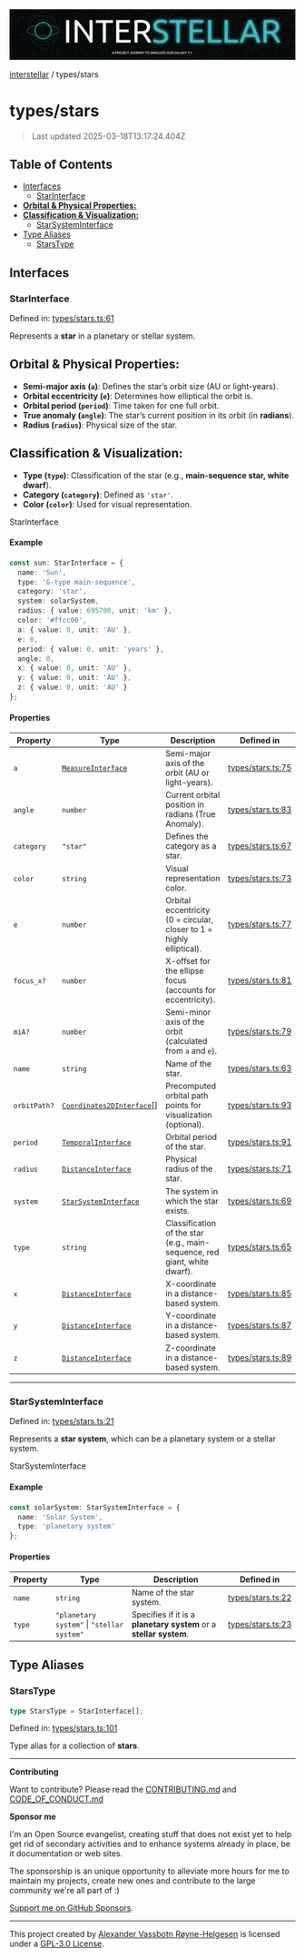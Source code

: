 <div>
  <img alt="SPECCER logo" src="https://raw.githubusercontent.com/phun-ky/interstellar/main/public/interstellar-header.png" style="max-height:120px;" />
</div>

[interstellar](../README.md) / types/stars

# types/stars

> Last updated 2025-03-18T13:17:24.404Z

## Table of Contents

- [Interfaces](#interfaces)
  - [StarInterface](#starinterface)
- [**Orbital & Physical Properties:**](#orbital--physical-properties)
- [**Classification & Visualization:**](#classification--visualization)
  - [StarSystemInterface](#starsysteminterface)
- [Type Aliases](#type-aliases)
  - [StarsType](#starstype)

## Interfaces

### StarInterface

Defined in:
[types/stars.ts:61](https://github.com/phun-ky/interstellar/blob/main/src/types/stars.ts#L61)

Represents a **star** in a planetary or stellar system.

## **Orbital & Physical Properties:**

- **Semi-major axis (`a`)**: Defines the star’s orbit size (AU or light-years).
- **Orbital eccentricity (`e`)**: Determines how elliptical the orbit is.
- **Orbital period (`period`)**: Time taken for one full orbit.
- **True anomaly (`angle`)**: The star’s current position in its orbit (in
  **radians**).
- **Radius (`radius`)**: Physical size of the star.

## **Classification & Visualization:**

- **Type (`type`)**: Classification of the star (e.g., **main-sequence star,
  white dwarf**).
- **Category (`category`)**: Defined as `'star'`.
- **Color (`color`)**: Used for visual representation.

StarInterface

#### Example

```ts
const sun: StarInterface = {
  name: 'Sun',
  type: 'G-type main-sequence',
  category: 'star',
  system: solarSystem,
  radius: { value: 695700, unit: 'km' },
  color: '#ffcc00',
  a: { value: 0, unit: 'AU' },
  e: 0,
  period: { value: 0, unit: 'years' },
  angle: 0,
  x: { value: 0, unit: 'AU' },
  y: { value: 0, unit: 'AU' },
  z: { value: 0, unit: 'AU' }
};
```

#### Properties

| Property                          | Type                                                             | Description                                                               | Defined in                                                                                    |
| --------------------------------- | ---------------------------------------------------------------- | ------------------------------------------------------------------------- | --------------------------------------------------------------------------------------------- |
| <a id="a" /> `a`                  | [`MeasureInterface`](distance.md#measureinterface)               | Semi-major axis of the orbit (AU or light-years).                         | [types/stars.ts:75](https://github.com/phun-ky/interstellar/blob/main/src/types/stars.ts#L75) |
| <a id="angle" /> `angle`          | `number`                                                         | Current orbital position in radians (True Anomaly).                       | [types/stars.ts:83](https://github.com/phun-ky/interstellar/blob/main/src/types/stars.ts#L83) |
| <a id="category" /> `category`    | `"star"`                                                         | Defines the category as a star.                                           | [types/stars.ts:67](https://github.com/phun-ky/interstellar/blob/main/src/types/stars.ts#L67) |
| <a id="color" /> `color`          | `string`                                                         | Visual representation color.                                              | [types/stars.ts:73](https://github.com/phun-ky/interstellar/blob/main/src/types/stars.ts#L73) |
| <a id="e" /> `e`                  | `number`                                                         | Orbital eccentricity (0 = circular, closer to 1 = highly elliptical).     | [types/stars.ts:77](https://github.com/phun-ky/interstellar/blob/main/src/types/stars.ts#L77) |
| <a id="focus_x" /> `focus_x?`     | `number`                                                         | X-offset for the ellipse focus (accounts for eccentricity).               | [types/stars.ts:81](https://github.com/phun-ky/interstellar/blob/main/src/types/stars.ts#L81) |
| <a id="mia" /> `miA?`             | `number`                                                         | Semi-minor axis of the orbit (calculated from `a` and `e`).               | [types/stars.ts:79](https://github.com/phun-ky/interstellar/blob/main/src/types/stars.ts#L79) |
| <a id="name" /> `name`            | `string`                                                         | Name of the star.                                                         | [types/stars.ts:63](https://github.com/phun-ky/interstellar/blob/main/src/types/stars.ts#L63) |
| <a id="orbitpath" /> `orbitPath?` | [`Coordinates2DInterface`](planets.md#coordinates2dinterface)\[] | Precomputed orbital path points for visualization (optional).             | [types/stars.ts:93](https://github.com/phun-ky/interstellar/blob/main/src/types/stars.ts#L93) |
| <a id="period" /> `period`        | [`TemporalInterface`](temporal.md#temporalinterface)             | Orbital period of the star.                                               | [types/stars.ts:91](https://github.com/phun-ky/interstellar/blob/main/src/types/stars.ts#L91) |
| <a id="radius" /> `radius`        | [`DistanceInterface`](distance.md#distanceinterface)             | Physical radius of the star.                                              | [types/stars.ts:71](https://github.com/phun-ky/interstellar/blob/main/src/types/stars.ts#L71) |
| <a id="system" /> `system`        | [`StarSystemInterface`](stars.md#starsysteminterface)            | The system in which the star exists.                                      | [types/stars.ts:69](https://github.com/phun-ky/interstellar/blob/main/src/types/stars.ts#L69) |
| <a id="type" /> `type`            | `string`                                                         | Classification of the star (e.g., main-sequence, red giant, white dwarf). | [types/stars.ts:65](https://github.com/phun-ky/interstellar/blob/main/src/types/stars.ts#L65) |
| <a id="x" /> `x`                  | [`DistanceInterface`](distance.md#distanceinterface)             | X-coordinate in a distance-based system.                                  | [types/stars.ts:85](https://github.com/phun-ky/interstellar/blob/main/src/types/stars.ts#L85) |
| <a id="y" /> `y`                  | [`DistanceInterface`](distance.md#distanceinterface)             | Y-coordinate in a distance-based system.                                  | [types/stars.ts:87](https://github.com/phun-ky/interstellar/blob/main/src/types/stars.ts#L87) |
| <a id="z" /> `z`                  | [`DistanceInterface`](distance.md#distanceinterface)             | Z-coordinate in a distance-based system.                                  | [types/stars.ts:89](https://github.com/phun-ky/interstellar/blob/main/src/types/stars.ts#L89) |

---

### StarSystemInterface

Defined in:
[types/stars.ts:21](https://github.com/phun-ky/interstellar/blob/main/src/types/stars.ts#L21)

Represents a **star system**, which can be a planetary system or a stellar
system.

StarSystemInterface

#### Example

```ts
const solarSystem: StarSystemInterface = {
  name: 'Solar System',
  type: 'planetary system'
};
```

#### Properties

| Property                 | Type                                       | Description                                                        | Defined in                                                                                    |
| ------------------------ | ------------------------------------------ | ------------------------------------------------------------------ | --------------------------------------------------------------------------------------------- |
| <a id="name-1" /> `name` | `string`                                   | Name of the star system.                                           | [types/stars.ts:22](https://github.com/phun-ky/interstellar/blob/main/src/types/stars.ts#L22) |
| <a id="type-1" /> `type` | `"planetary system"` \| `"stellar system"` | Specifies if it is a **planetary system** or a **stellar system**. | [types/stars.ts:23](https://github.com/phun-ky/interstellar/blob/main/src/types/stars.ts#L23) |

## Type Aliases

### StarsType

```ts
type StarsType = StarInterface[];
```

Defined in:
[types/stars.ts:101](https://github.com/phun-ky/interstellar/blob/main/src/types/stars.ts#L101)

Type alias for a collection of **stars**.

---

**Contributing**

Want to contribute? Please read the
[CONTRIBUTING.md](https://github.com/phun-ky/interstellar/blob/main/CONTRIBUTING.md)
and
[CODE_OF_CONDUCT.md](https://github.com/phun-ky/interstellar/blob/main/CODE_OF_CONDUCT.md)

**Sponsor me**

I'm an Open Source evangelist, creating stuff that does not exist yet to help
get rid of secondary activities and to enhance systems already in place, be it
documentation or web sites.

The sponsorship is an unique opportunity to alleviate more hours for me to
maintain my projects, create new ones and contribute to the large community
we're all part of :)

[Support me on GitHub Sponsors](https://github.com/sponsors/phun-ky).

---

This project created by [Alexander Vassbotn Røyne-Helgesen](http://phun-ky.net)
is licensed under a [GPL-3.0
License](https://choosealicense.com/licenses/gpl-3.0/).
